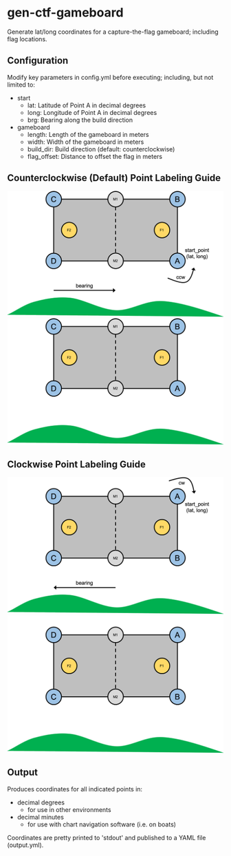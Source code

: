 # gen-ctf-gameboard
Generate lat/long coordinates for a capture-the-flag gameboard; including flag locations.

## Configuration
Modify key parameters in config.yml before executing; including, but not limited to:

* start
    * lat: Latitude of Point A in decimal degrees
    * long: Longitude of Point A in decimal degrees
    * brg: Bearing along the build direction
* gameboard
    * length: Length of the gameboard in meters
    * width: Width of the gameboard in meters
    * build_dir: Build direction (default: counterclockwise)
    * flag_offset: Distance to offset the flag in meters

## Counterclockwise (Default) Point Labeling Guide
![Generate CTF Gameboard (CCW)](images/gen-ctf-gameboard.png#gh-light-mode-only)
![Generate CTF Gameboard (CCW)](images/gen-ctf-gameboard-dark.png#gh-dark-mode-only)

## Clockwise Point Labeling Guide
![Generate CTF Gameboard (CW)](images/gen-ctf-gameboard-cw.png#gh-light-mode-only)
![Generate CTF Gameboard (CW)](images/gen-ctf-gameboard-cw-dark.png#gh-dark-mode-only)

## Output
Produces coordinates for all indicated points in:

* decimal degrees
    * for use in other environments
* decimal minutes
    * for use with chart navigation software (i.e. on boats)

Coordinates are pretty printed to 'stdout' and published to a YAML file (output.yml).
